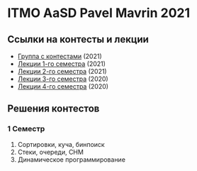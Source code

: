 # ITMO AaSD Pavel Mavrin 2021
## Ссылки на контесты и лекции
* [Группа с контестами](https://codeforces.com/group/dAhOSPf3oD/contests) (2021)
* [Лекции 1-го семестра](https://www.youtube.com/playlist?list=PLrS21S1jm43jtiCPtU2xu8v8NQcbFRVX4) (2021)
* [Лекции 2-го семестра](https://www.youtube.com/playlist?list=PLrS21S1jm43iUIpR51VCJgxY1MjwS-pAZ) (2021)
* [Лекции 3-го семестра](https://www.youtube.com/playlist?list=PLrS21S1jm43gpHkErn2Ecel6dvio5e6EO) (2020)
* [Лекции 4-го семестра](https://www.youtube.com/playlist?list=PLrS21S1jm43jQQWGLI228zanoVzu3RkGY) (2020)

## Решения контестов
### 1 Семестр
1. Сортировки, куча, бинпоиск 
2. Стеки, очереди, СНМ
3. Динамическое программирование
